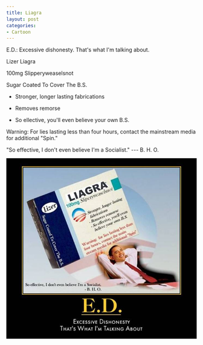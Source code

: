 ```yaml
---
title: Liagra
layout: post
categories:
- Cartoon
---
```


E.D.: Excessive dishonesty. That's what I'm talking about.

Lizer Liagra

100mg Slipperyweaselsnot

Sugar Coated To Cover The B.S.

- Stronger, longer lasting fabrications

- Removes remorse 

- So ellective, you'll even believe your own B.S.

Warning: For lies lasting less than four hours, contact the mainstream media for additional "Spin."

"So effective, I don't even believe I'm a Socialist." --- B. H. O.

![Liagra](/assets/img/2012/12/20100407-liagra.jpg)
